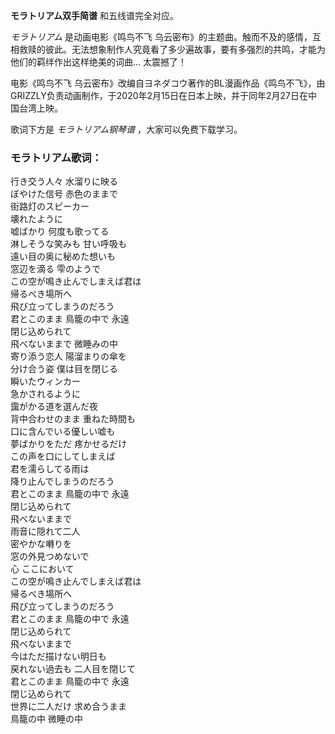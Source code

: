

**モラトリアム双手简谱** 和五线谱完全对应。

_モラトリアム_ 是动画电影《鸣鸟不飞
乌云密布》的主题曲。触而不及的感情，互相救赎的彼此。无法想象制作人究竟看了多少遍故事，要有多强烈的共鸣，才能为他们的羁绊作出这样绝美的词曲... 太震撼了！

电影《鸣鸟不飞
乌云密布》改编自ヨネダコウ著作的BL漫画作品《鸣鸟不飞》，由GRIZZLY负责动画制作，于2020年2月15日在日本上映，并于同年2月27日在中国台湾上映。

歌词下方是 _モラトリアム钢琴谱_ ，大家可以免费下载学习。

### モラトリアム歌词：

行き交う人々 水溜りに映る  
ぼやけた信号 赤色のままで  
街路灯のスピーカー  
壊れたように  
嘘ばかり 何度も歌ってる  
淋しそうな笑みも 甘い呼吸も  
遠い目の奥に秘めた想いも  
窓辺を滴る 雫のようで  
この空が鳴き止んでしまえば君は  
帰るべき場所へ  
飛び立ってしまうのだろう  
君とこのまま 鳥籠の中で 永遠  
閉じ込められて  
飛べないままで 微睡みの中  
寄り添う恋人 陽溜まりの傘を  
分け合う姿 僕は目を閉じる  
瞬いたウィンカー  
急かされるように  
靄がかる道を選んだ夜  
背中合わせのまま 重ねた時間も  
口に含んでいる優しい嘘も  
夢ばかりをただ 疼かせるだけ  
この声を口にしてしまえば  
君を濡らしてる雨は  
降り止んでしまうのだろう  
君とこのまま 鳥籠の中で 永遠  
閉じ込められて  
飛べないままで  
雨音に隠れて二人  
密やかな囀りを  
窓の外見つめないで  
心 ここにおいて  
この空が鳴き止んでしまえば君は  
帰るべき場所へ  
飛び立ってしまうのだろう  
君とこのまま 鳥籠の中で 永遠  
閉じ込められて  
飛べないままで  
今はただ描けない明日も  
戻れない過去も 二人目を閉じて  
君とこのまま 鳥籠の中で 永遠  
閉じ込められて  
世界に二人だけ 求め合うまま  
鳥籠の中 微睡の中

